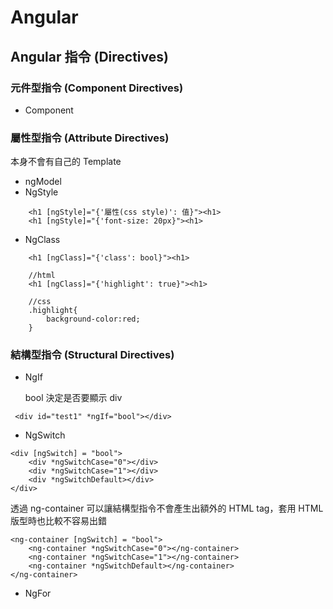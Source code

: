 # Angular

## Angular 指令 (Directives)

### 元件型指令 (Component Directives)

- Component

### 屬性型指令 (Attribute Directives)

本身不會有自己的 Template

- ngModel
- NgStyle

```
    <h1 [ngStyle]="{'屬性(css style)': 值}"><h1>
    <h1 [ngStyle]="{'font-size: 20px}"><h1>
```

- NgClass

```
    <h1 [ngClass]="{'class': bool}"><h1>

    //html
    <h1 [ngClass]="{'highlight': true}"><h1>

    //css
    .highlight{
        background-color:red;
    }
```

### 結構型指令 (Structural Directives)

- NgIf

  bool 決定是否要顯示 div

```
 <div id="test1" *ngIf="bool"></div>
```

- NgSwitch

```
<div [ngSwitch] = "bool">
    <div *ngSwitchCase="0"></div>
    <div *ngSwitchCase="1"></div>
    <div *ngSwitchDefault></div>
</div>
```

透過 ng-container 可以讓結構型指令不會產生出額外的 HTML tag，套用 HTML 版型時也比較不容易出錯

```
<ng-container [ngSwitch] = "bool">
    <ng-container *ngSwitchCase="0"></ng-container>
    <ng-container *ngSwitchCase="1"></ng-container>
    <ng-container *ngSwitchDefault></ng-container>
</ng-container>
```

- NgFor

```

```
